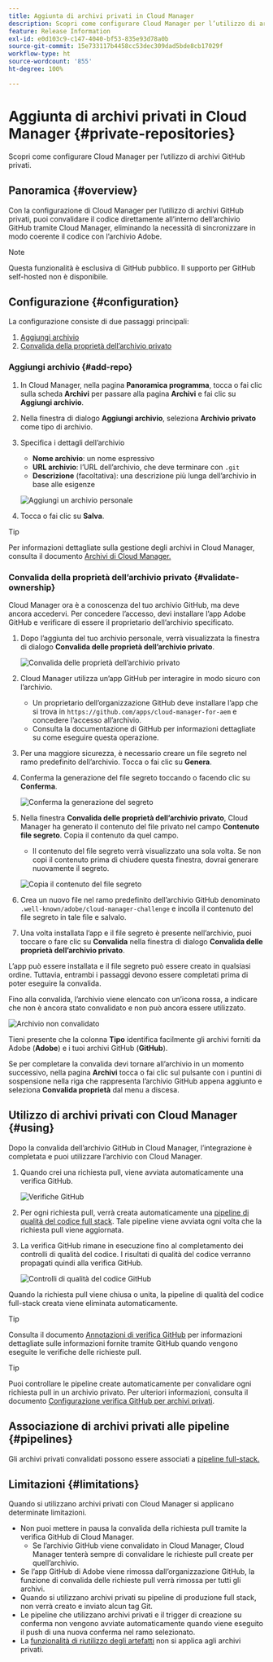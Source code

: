 ```yaml
---
title: Aggiunta di archivi privati in Cloud Manager
description: Scopri come configurare Cloud Manager per l’utilizzo di archivi GitHub privati.
feature: Release Information
exl-id: e0d103c9-c147-4040-bf53-835e93d78a0b
source-git-commit: 15e733117b4458cc53dec309dad5bde8cb17029f
workflow-type: ht
source-wordcount: '855'
ht-degree: 100%

---
```



# Aggiunta di archivi privati in Cloud Manager {#private-repositories}

Scopri come configurare Cloud Manager per l’utilizzo di archivi GitHub privati.

## Panoramica {#overview}

Con la configurazione di Cloud Manager per l’utilizzo di archivi GitHub privati, puoi convalidare il codice direttamente all’interno dell’archivio GitHub tramite Cloud Manager, eliminando la necessità di sincronizzare in modo coerente il codice con l’archivio Adobe.

>[!NOTE]
>
>Questa funzionalità è esclusiva di GitHub pubblico. Il supporto per GitHub self-hosted non è disponibile.

## Configurazione {#configuration}

La configurazione consiste di due passaggi principali:

1. [Aggiungi archivio](#add-repo)
1. [Convalida della proprietà dell’archivio privato](#validate-ownership)

### Aggiungi archivio {#add-repo}

1. In Cloud Manager, nella pagina **Panoramica programma**, tocca o fai clic sulla scheda **Archivi** per passare alla pagina **Archivi** e fai clic su **Aggiungi archivio**.

1. Nella finestra di dialogo **Aggiungi archivio**, seleziona **Archivio privato** come tipo di archivio.

1. Specifica i dettagli dell’archivio

   * **Nome archivio**: un nome espressivo
   * **URL archivio**: l’URL dell’archivio, che deve terminare con `.git`
   * **Descrizione** (facoltativa): una descrizione più lunga dell’archivio in base alle esigenze

   ![Aggiungi un archivio personale](/help/assets/repositories/add-own-github.png)

1. Tocca o fai clic su **Salva**.

>[!TIP]
>
>Per informazioni dettagliate sulla gestione degli archivi in Cloud Manager, consulta il documento [Archivi di Cloud Manager.](/help/managing-code/managing-repositories.md)

### Convalida della proprietà dell’archivio privato {#validate-ownership}

Cloud Manager ora è a conoscenza del tuo archivio GitHub, ma deve ancora accedervi. Per concedere l’accesso, devi installare l’app Adobe GitHub e verificare di essere il proprietario dell’archivio specificato.

1. Dopo l’aggiunta del tuo archivio personale, verrà visualizzata la finestra di dialogo **Convalida delle proprietà dell’archivio privato**.

   ![Convalida delle proprietà dell’archivio privato](/help/assets/repositories/private-repo-validate.png)

1. Cloud Manager utilizza un’app GitHub per interagire in modo sicuro con l’archivio.
   * Un proprietario dell’organizzazione GitHub deve installare l’app che si trova in `https://github.com/apps/cloud-manager-for-aem` e concedere l’accesso all’archivio.
   * Consulta la documentazione di GitHub per informazioni dettagliate su come eseguire questa operazione.

1. Per una maggiore sicurezza, è necessario creare un file segreto nel ramo predefinito dell’archivio. Tocca o fai clic su **Genera**.

1. Conferma la generazione del file segreto toccando o facendo clic su **Conferma**.

   ![Conferma la generazione del segreto](/help/assets/repositories/confirm-generation.png)

1. Nella finestra **Convalida delle proprietà dell’archivio privato**, Cloud Manager ha generato il contenuto del file privato nel campo **Contenuto file segreto**. Copia il contenuto da quel campo.

   * Il contenuto del file segreto verrà visualizzato una sola volta. Se non copi il contenuto prima di chiudere questa finestra, dovrai generare nuovamente il segreto.

   ![Copia il contenuto del file segreto](/help/assets/repositories/new-secret.png)

1. Crea un nuovo file nel ramo predefinito dell’archivio GitHub denominato `.well-known/adobe/cloud-manager-challenge` e incolla il contenuto del file segreto in tale file e salvalo.

1. Una volta installata l’app e il file segreto è presente nell’archivio, puoi toccare o fare clic su **Convalida** nella finestra di dialogo **Convalida delle proprietà dell’archivio privato**.

L’app può essere installata e il file segreto può essere creato in qualsiasi ordine. Tuttavia, entrambi i passaggi devono essere completati prima di poter eseguire la convalida.

Fino alla convalida, l’archivio viene elencato con un’icona rossa, a indicare che non è ancora stato convalidato e non può ancora essere utilizzato.

![Archivio non convalidato](/help/assets/repositories/unvalidated-repo.png)

Tieni presente che la colonna **Tipo** identifica facilmente gli archivi forniti da Adobe (**Adobe**) e i tuoi archivi GitHub (**GitHub**).

Se per completare la convalida devi tornare all’archivio in un momento successivo, nella pagina **Archivi** tocca o fai clic sul pulsante con i puntini di sospensione nella riga che rappresenta l’archivio GitHub appena aggiunto e seleziona **Convalida proprietà** dal menu a discesa.

## Utilizzo di archivi privati con Cloud Manager {#using}

Dopo la convalida dell’archivio GitHub in Cloud Manager, l’integrazione è completata e puoi utilizzare l’archivio con Cloud Manager.

1. Quando crei una richiesta pull, viene avviata automaticamente una verifica GitHub.

   ![Verifiche GitHub](/help/assets/repositories/github-checks.png)

1. Per ogni richiesta pull, verrà creata automaticamente una [pipeline di qualità del codice full stack](/help/using/managing-pipelines.md). Tale pipeline viene avviata ogni volta che la richiesta pull viene aggiornata.

1. La verifica GitHub rimane in esecuzione fino al completamento dei controlli di qualità del codice. I risultati di qualità del codice verranno propagati quindi alla verifica GitHub.

   ![Controlli di qualità del codice GitHub](/help/assets/repositories/github-code-quality.png)

Quando la richiesta pull viene chiusa o unita, la pipeline di qualità del codice full-stack creata viene eliminata automaticamente.

>[!TIP]
>
>Consulta il documento [Annotazioni di verifica GitHub](github-annotations.md) per informazioni dettagliate sulle informazioni fornite tramite GitHub quando vengono eseguite le verifiche delle richieste pull.

>[!TIP]
>
>Puoi controllare le pipeline create automaticamente per convalidare ogni richiesta pull in un archivio privato. Per ulteriori informazioni, consulta il documento [Configurazione verifica GitHub per archivi privati](github-check-config.md).

## Associazione di archivi privati alle pipeline {#pipelines}

Gli archivi privati convalidati possono essere associati a [pipeline full-stack.](/help/overview/ci-cd-pipelines.md)

## Limitazioni {#limitations}

Quando si utilizzano archivi privati con Cloud Manager si applicano determinate limitazioni.

* Non puoi mettere in pausa la convalida della richiesta pull tramite la verifica GitHub di Cloud Manager.
   * Se l’archivio GitHub viene convalidato in Cloud Manager, Cloud Manager tenterà sempre di convalidare le richieste pull create per quell’archivio.
* Se l’app GitHub di Adobe viene rimossa dall’organizzazione GitHub, la funzione di convalida delle richieste pull verrà rimossa per tutti gli archivi.
* Quando si utilizzano archivi privati su pipeline di produzione full stack, non verrà creato e inviato alcun tag Git.
* Le pipeline che utilizzano archivi privati e il trigger di creazione su conferma non vengono avviate automaticamente quando viene eseguito il push di una nuova conferma nel ramo selezionato.
* La [funzionalità di riutilizzo degli artefatti](/help/getting-started/project-setup.md#build-artifact-reuse) non si applica agli archivi privati.

